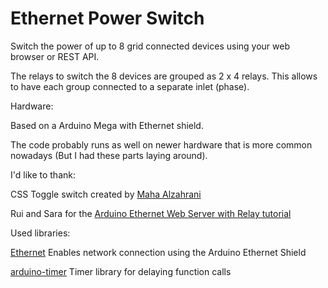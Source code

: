 Ethernet Power Switch
=====================

Switch the power of up to 8 grid connected devices using your web browser or REST API.

The relays to switch the 8 devices are grouped as 2 x 4 relays. This allows to have each group connected
to a separate inlet (phase).

Hardware:

Based on a Arduino Mega with Ethernet shield.

The code probably runs as well on newer hardware that is more common nowadays (But I had these parts laying around).

I'd like to thank:

CSS Toggle switch created by [Maha Alzahrani](https://github.com/mahazz/)

Rui and Sara for the [Arduino Ethernet Web Server with Relay tutorial](https://randomnerdtutorials.com/arduino-ethernet-web-server-with-relay/)

Used libraries:

[Ethernet](https://docs.arduino.cc/libraries/ethernet) Enables network connection using the Arduino Ethernet Shield

[arduino-timer](https://docs.arduino.cc/libraries/arduino-timer) Timer library for delaying function calls

